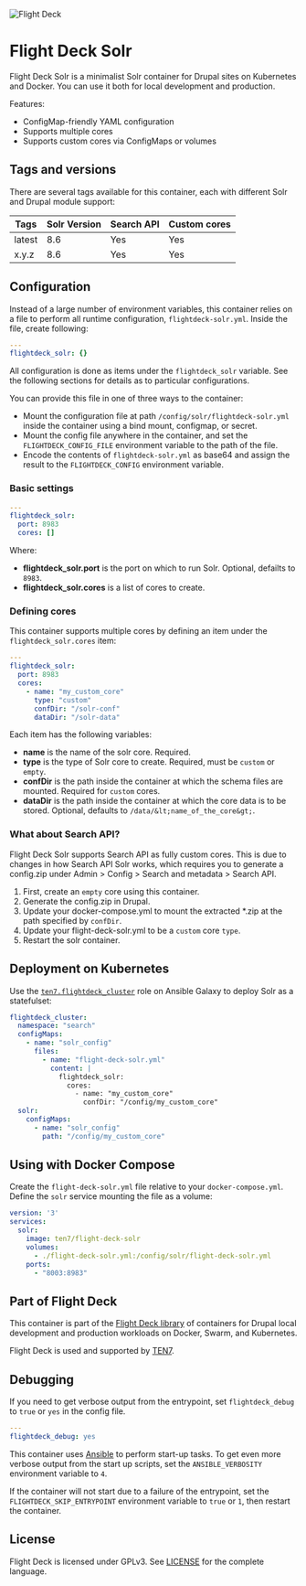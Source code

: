 ![Flight Deck](https://raw.githubusercontent.com/ten7/flight-deck/master/flightdeck-logo.png)

# Flight Deck Solr

Flight Deck Solr is a minimalist Solr container for Drupal sites on Kubernetes and Docker. You can use it both for local development and production.

Features:
* ConfigMap-friendly YAML configuration
* Supports multiple cores
* Supports custom cores via ConfigMaps or volumes

## Tags and versions

There are several tags available for this container, each with different Solr and Drupal module support:

| Tags | Solr Version | Search API | Custom cores |
| ---- | ------------ | ---------- | ------------ |
| latest | 8.6 | Yes | Yes |
| x.y.z | 8.6 | Yes | Yes |


## Configuration

Instead of a large number of environment variables, this container relies on a file to perform all runtime configuration, `flightdeck-solr.yml`. Inside the file, create following:

```yaml
---
flightdeck_solr: {}
```

All configuration is done as items under the `flightdeck_solr` variable. See the following sections for details as to particular configurations.

You can provide this file in one of three ways to the container:

* Mount the configuration file at path `/config/solr/flightdeck-solr.yml` inside the container using a bind mount, configmap, or secret.
* Mount the config file anywhere in the container, and set the `FLIGHTDECK_CONFIG_FILE` environment variable to the path of the file.
* Encode the contents of `flightdeck-solr.yml` as base64 and assign the result to the `FLIGHTDECK_CONFIG` environment variable.

### Basic settings

```yaml
---
flightdeck_solr:
  port: 8983
  cores: []
```

Where:
* **flightdeck_solr.port** is the port on which to run Solr. Optional, defailts to `8983`.
* **flightdeck_solr.cores** is a list of cores to create.

### Defining cores

This container supports multiple cores by defining an item under the `flightdeck_solr.cores` item:

```yaml
---
flightdeck_solr:
  port: 8983
  cores:
    - name: "my_custom_core"
      type: "custom"
      confDir: "/solr-conf"
      dataDir: "/solr-data"
```

Each item has the following variables:

* **name** is the name of the solr core. Required.
* **type** is the type of Solr core to create. Required, must be `custom` or `empty`.
* **confDir** is the path inside the container at which the schema files are mounted. Required for `custom` cores.
* **dataDir** is the path inside the container at which the core data is to be stored. Optional, defaults to `/data/&lt;name_of_the_core&gt;`.

### What about Search API?

Flight Deck Solr supports Search API as fully custom cores. This is due to changes in how Search API Solr works, which requires you to generate a config.zip under Admin &gt; Config &gt; Search and metadata &gt; Search API.

1. First, create an `empty` core using this container.
2. Generate the config.zip in Drupal.
3. Update your docker-compose.yml to mount the extracted *.zip at the path specified by `confDir`.
4. Update your flight-deck-solr.yml to be a `custom` core `type`.
5. Restart the solr container.

## Deployment on Kubernetes

Use the [`ten7.flightdeck_cluster`](https://galaxy.ansible.com/ten7/flightdeck_cluster) role on Ansible Galaxy to deploy Solr as a statefulset:

```yaml
flightdeck_cluster:
  namespace: "search"
  configMaps:
    - name: "solr_config"
      files:
        - name: "flight-deck-solr.yml"
          content: |
            flightdeck_solr:
              cores:
                - name: "my_custom_core"
                  confDir: "/config/my_custom_core"
  solr:
    configMaps:
      - name: "solr_config"
        path: "/config/my_custom_core"
```

## Using with Docker Compose

Create the `flight-deck-solr.yml` file relative to your `docker-compose.yml`. Define the `solr` service mounting the file as a volume:

```yaml
version: '3'
services:
  solr:
    image: ten7/flight-deck-solr
    volumes:
      - ./flight-deck-solr.yml:/config/solr/flight-deck-solr.yml
    ports:
      - "8003:8983"
```

## Part of Flight Deck

This container is part of the [Flight Deck library](https://github.com/ten7/flight-deck) of containers for Drupal local development and production workloads on Docker, Swarm, and Kubernetes.

Flight Deck is used and supported by [TEN7](https://ten7.com/).


## Debugging

If you need to get verbose output from the entrypoint, set `flightdeck_debug` to `true` or `yes` in the config file.

```yaml
---
flightdeck_debug: yes
```

This container uses [Ansible](https://www.ansible.com/) to perform start-up tasks. To get even more verbose output from the start up scripts, set the `ANSIBLE_VERBOSITY` environment variable to `4`.

If the container will not start due to a failure of the entrypoint, set the `FLIGHTDECK_SKIP_ENTRYPOINT` environment variable to `true` or `1`, then restart the container.

## License

Flight Deck is licensed under GPLv3. See [LICENSE](https://raw.githubusercontent.com/ten7/flight-deck/master/LICENSE) for the complete language.
